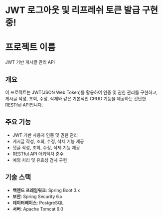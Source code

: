 # JWT 로그아웃 및 리프레쉬 토큰 발급 구현중!


# 프로젝트 이름

JWT 기반 게시글 관리 API

## 개요

이 프로젝트는 JWT(JSON Web Token)를 활용하여 인증 및 권한 관리를 구현하고, 게시글 작성, 조회, 수정, 삭제와 같은 기본적인 CRUD 기능을 제공하는 간단한 RESTful API입니다.

## 주요 기능

- JWT 기반 사용자 인증 및 권한 관리
- 게시글 작성, 조회, 수정, 삭제 기능 제공
- 댓글 작성, 조회, 수정, 삭제 기능 제공
- RESTful API 아키텍처 준수
- 예외 처리 및 유효성 검사 구현

## 기술 스택

- **백엔드 프레임워크**: Spring Boot 3.x
- **보안**: Spring Security 6.x
- **데이터베이스**: PostgreSQL
- **서버**: Apache Tomcat 9.0


